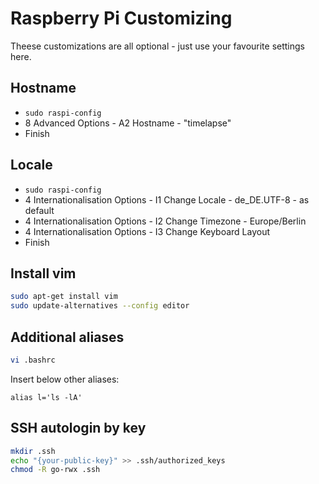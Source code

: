 Raspberry Pi Customizing
========================

Theese customizations are all optional - just use your favourite settings here.

Hostname
--------
- `sudo raspi-config`
- 8 Advanced Options - A2 Hostname - "timelapse"
- Finish

Locale
------
- `sudo raspi-config`
- 4 Internationalisation Options - I1 Change Locale - de_DE.UTF-8 - as default
- 4 Internationalisation Options - I2 Change Timezone - Europe/Berlin
- 4 Internationalisation Options - I3 Change Keyboard Layout
- Finish

Install vim
-----------
```bash
sudo apt-get install vim
sudo update-alternatives --config editor
```

Additional aliases
------------------
```bash
vi .bashrc
```

Insert below other aliases:
```
alias l='ls -lA'
```

SSH autologin by key
--------------------
```bash
mkdir .ssh
echo "{your-public-key}" >> .ssh/authorized_keys
chmod -R go-rwx .ssh
```
